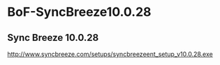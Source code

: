# BoF-SyncBreeze10.0.28

## Sync Breeze 10.0.28
http://www.syncbreeze.com/setups/syncbreezeent_setup_v10.0.28.exe
